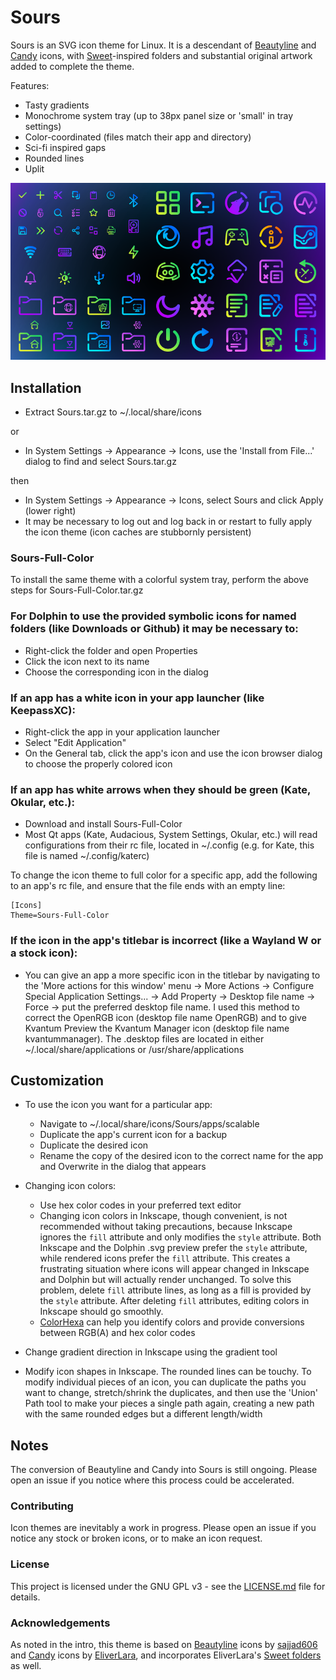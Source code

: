 # Sours
Sours is an SVG icon theme for Linux. It is a descendant of [Beautyline](https://store.kde.org/p/1425426) and [Candy](https://github.com/EliverLara/candy-icons) icons, with [Sweet](https://github.com/EliverLara/Sweet-folders)-inspired folders and substantial original artwork added to complete the theme.

Features:

- Tasty gradients
- Monochrome system tray (up to 38px panel size or 'small' in tray settings)
- Color-coordinated (files match their app and directory)
- Sci-fi inspired gaps
- Rounded lines
- Uplit

![Preview image for the Sours icon theme](preview/image-58.png)

## Installation
- Extract Sours.tar.gz to ~/.local/share/icons

or

- In System Settings -> Appearance -> Icons, use the 'Install from File...' dialog to find and select Sours.tar.gz

then

- In System Settings -> Appearance -> Icons, select Sours and click Apply (lower right)
- It may be necessary to log out and log back in or restart to fully apply the icon theme (icon caches are stubbornly persistent)

### Sours-Full-Color
To install the same theme with a colorful system tray, perform the above steps for Sours-Full-Color.tar.gz

### For Dolphin to use the provided symbolic icons for named folders (like Downloads or Github) it may be necessary to:
- Right-click the folder and open Properties
- Click the icon next to its name
- Choose the corresponding icon in the dialog

### If an app has a white icon in your app launcher (like KeepassXC):
- Right-click the app in your application launcher
- Select "Edit Application"
- On the General tab, click the app's icon and use the icon browser dialog to choose the properly colored icon

### If an app has white arrows when they should be green (Kate, Okular, etc.):
- Download and install Sours-Full-Color
- Most Qt apps (Kate, Audacious, System Settings, Okular, etc.) will read configurations from their rc file, located in ~/.config (e.g. for Kate, this file is named ~/.config/katerc)

To change the icon theme to full color for a specific app, add the following to an app's rc file, and ensure that the file ends with an empty line:

    [Icons]
    Theme=Sours-Full-Color

### If the icon in the app's titlebar is incorrect (like a Wayland W or a stock icon):
- You can give an app a more specific icon in the titlebar by navigating to the 'More actions for this window' menu -> More Actions -> Configure Special Application Settings... -> Add Property -> Desktop file name -> Force -> put the preferred desktop file name. I used this method to correct the OpenRGB icon (desktop file name OpenRGB) and to give Kvantum Preview the Kvantum Manager icon (desktop file name kvantummanager). The .desktop files are located in either ~/.local/share/applications or /usr/share/applications

## Customization
- To use the icon you want for a particular app:
    - Navigate to ~/.local/share/icons/Sours/apps/scalable
    - Duplicate the app's current icon for a backup
    - Duplicate the desired icon
    - Rename the copy of the desired icon to the correct name for the app and Overwrite in the dialog that appears

- Changing icon colors:
    - Use hex color codes in your preferred text editor
    - Changing icon colors in Inkscape, though convenient, is not recommended without taking precautions, because Inkscape ignores the `fill` attribute and only modifies the `style` attribute. Both Inkscape and the Dolphin .svg preview prefer the `style` attribute, while rendered icons prefer the `fill` attribute. This creates a frustrating situation where icons will appear changed in Inkscape and Dolphin but will actually render unchanged. To solve this problem, delete `fill` attribute lines, as long as a fill is provided by the `style` attribute. After deleting `fill` attributes, editing colors in Inkscape should go smoothly.
    - [ColorHexa](https://www.colorhexa.com/) can help you identify colors and provide conversions between RGB(A) and hex color codes

- Change gradient direction in Inkscape using the gradient tool

- Modify icon shapes in Inkscape. The rounded lines can be touchy. To modify individual pieces of an icon, you can duplicate the paths you want to change, stretch/shrink the duplicates, and then use the 'Union' Path tool to make your pieces a single path again, creating a new path with the same rounded edges but a different length/width

## Notes
The conversion of Beautyline and Candy into Sours is still ongoing. Please open an issue if you notice where this process could be accelerated.

### Contributing
Icon themes are inevitably a work in progress. Please open an issue if you notice any stock or broken icons, or to make an icon request.

### License

This project is licensed under the GNU GPL v3 - see the [LICENSE.md](LICENSE.md) file for details.

### Acknowledgements
As noted in the intro, this theme is based on [Beautyline](https://store.kde.org/p/1425426) icons by [sajjad606](https://store.kde.org/u/sajjad606) and [Candy](https://github.com/EliverLara/candy-icons) icons by [EliverLara](https://github.com/EliverLara), and incorporates EliverLara's [Sweet folders](https://github.com/EliverLara/Sweet-folders) as well.

